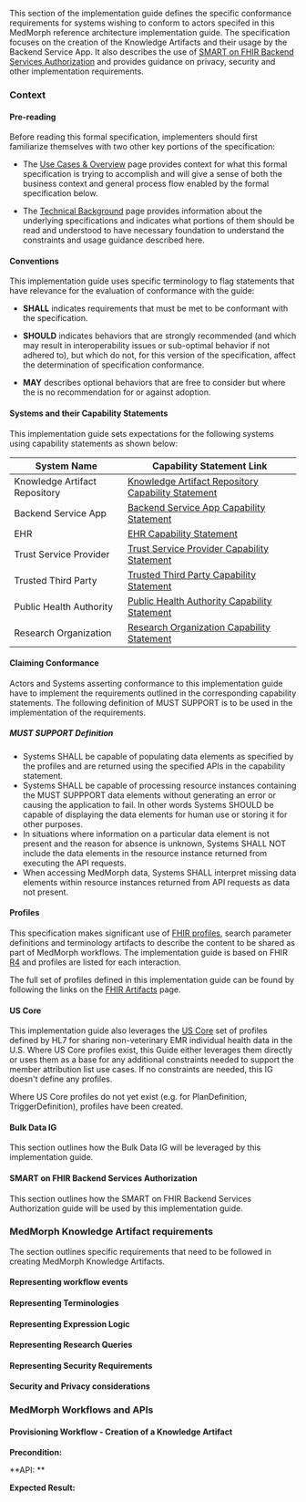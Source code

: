 This section of the implementation guide defines the specific conformance requirements for systems wishing to conform to actors specifed in this MedMorph reference architecture implementation guide.  The specification focuses on the creation of  the Knowledge Artifacts and their usage by the Backend Service App.  It also describes the use of [SMART on FHIR Backend Services Authorization](http://hl7.org/fhir/uv/bulkdata/authorization/index.html) and provides guidance on privacy, security and other implementation requirements.


### Context

#### Pre-reading
Before reading this formal specification, implementers should first familiarize themselves with two other key portions of the specification:

* The [Use Cases & Overview](usecases.html) page provides context for what this formal specification is trying to accomplish and will give a sense of both the business context and general process flow enabled by the formal specification below.

* The [Technical Background](background.html) page provides information about the underlying specifications and indicates what portions of them should be read and understood to have necessary foundation to understand the constraints and usage guidance described here.


#### Conventions
This implementation guide uses specific terminology to flag statements that have relevance for the evaluation of conformance with the guide:

* **SHALL** indicates requirements that must be met to be conformant with the specification.

* **SHOULD** indicates behaviors that are strongly recommended (and which may result in interoperability issues or sub-optimal behavior if not adhered to), but which do not, for this version of the specification, affect the determination of specification conformance.

* **MAY** describes optional behaviors that are free to consider but where the is no recommendation for or against adoption.


#### Systems and their Capability Statements

This implementation guide sets expectations for the following systems using capability statements as shown below:


<table>
  <thead>
    <tr>
      <th>System Name</th>
      <th>Capability Statement Link</th>
    </tr>
  </thead>
  <tr>
    <td>Knowledge Artifact Repository</td>
    <td><a href="CapabilityStatement-medmorph-knowledge-artifact-repository.html">Knowledge Artifact Repository Capability Statement</a></td>
  </tr>
  <tr>
    <td>Backend Service App</td>
    <td><a href="CapabilityStatement-medmorph-backend-service-app.html">Backend Service App Capability Statement</a></td>
  </tr>
  <tr>
    <td>EHR</td>
    <td><a href="CapabilityStatement-medmorph-ehr.html">EHR Capability Statement</a></td>
  </tr>
  <tr>
    <td>Trust Service Provider</td>
    <td><a href="CapabilityStatement-medmorph-trust-service-provider.html">Trust Service Provider Capability Statement</a></td>
  </tr>
  <tr>
    <td>Trusted Third Party</td>
    <td><a href="CapabilityStatement-medmorph-trusted-third-party.html">Trusted Third Party Capability Statement</a></td>
  </tr>
    <tr>
    <td>Public Health Authority</td>
    <td><a href="CapabilityStatement-medmorph-public-health-agency.html">Public Health Authority Capability Statement</a></td>
  </tr>
    <tr>
    <td>Research Organization</td>
    <td><a href="CapabilityStatement-medmorph-public-health-agency.html">Research Organization Capability Statement</a></td>
  </tr>
</table>


#### Claiming Conformance 

Actors and Systems asserting conformance to this implementation guide have to implement the requirements outlined in the corresponding capability statements. The following definition of MUST SUPPORT is to be used in the implementation of the requirements.

##### MUST SUPPORT Definition

* Systems SHALL be capable of populating data elements as specified by the profiles and are returned using the specified APIs in the capability statement.
* Systems SHALL be capable of processing resource instances containing the MUST SUPPPORT data elements without generating an error or causing the application to fail. In other words Systems SHOULD be capable of displaying the data elements for human use or storing it for other purposes.
* In situations where information on a particular data element is not present and the reason for absence is unknown, Systems SHALL NOT include the data elements in the resource instance returned from executing the API requests.
* When accessing MedMorph data, Systems SHALL interpret missing data elements within resource instances returned from API requests as data not present.


#### Profiles
This specification makes significant use of [FHIR profiles]({{site.data.fhir.path}}profiling.html), search parameter definitions and terminology artifacts to describe the content to be shared as part of MedMorph workflows. The implementation guide is based on FHIR [R4]({{site.data.fhir.path}}) and profiles are listed for each interaction.

The full set of profiles defined in this implementation guide can be found by following the links on the [FHIR Artifacts](artifacts.html) page.


#### US Core
This implementation guide also leverages the [US Core](http://hl7.org/fhir/us/core) set of profiles defined by HL7 for sharing non-veterinary EMR individual health data in the U.S.  Where US Core profiles exist, this Guide either leverages them directly or uses them as a base for any additional constraints needed to support the member attribution list use cases.  If no constraints are needed, this IG doesn't define any profiles.

Where US Core profiles do not yet exist (e.g. for PlanDefinition, TriggerDefinition), profiles have been created.


#### Bulk Data IG 
This section outlines how the Bulk Data IG will be leveraged by this implementation guide. 




#### SMART on FHIR Backend Services Authorization
This section outlines how the SMART on FHIR Backend Services Authorization guide will be used by this implementation guide. 


### MedMorph Knowledge Artifact requirements

The section outlines specific requirements that need to be followed in creating MedMorph Knowledge Artifacts.

#### Representing workflow events



#### Representing Terminologies


#### Representing Expression Logic 


#### Representing Research Queries 


#### Representing Security Requirements  


#### Security and Privacy considerations


### MedMorph Workflows and APIs

#### Provisioning Workflow - Creation of a Knowledge Artifact


**Precondition:**


**API: **


**Expected Result:**



